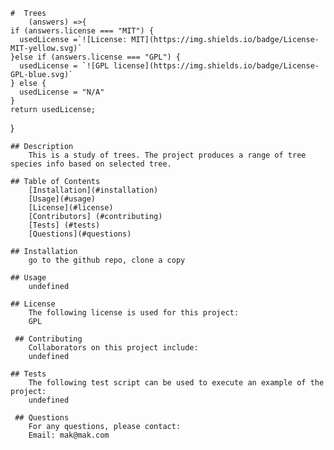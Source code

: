 
    #  Trees
        (answers) =>{
    if (answers.license === "MIT") {
      usedLicense =`![License: MIT](https://img.shields.io/badge/License-MIT-yellow.svg)`
    }else if (answers.license === "GPL") {
      usedLicense = `![GPL license](https://img.shields.io/badge/License-GPL-blue.svg)`
    } else {
      usedLicense = "N/A"
    }
    return usedLicense;
}
    
    ## Description
        This is a study of trees. The project produces a range of tree species info based on selected tree.
    
    ## Table of Contents
        [Installation](#installation)
        [Usage](#usage)
        [License](#license)
        [Contributors] (#contributing)
        [Tests] (#tests)
        [Questions](#questions)
      
    ## Installation
        go to the github repo, clone a copy
    
    ## Usage
        undefined
    
    ## License
        The following license is used for this project:
        GPL
    
     ## Contributing
        Collaborators on this project include:
        undefined
    
    ## Tests
        The following test script can be used to execute an example of the project:
        undefined
    
     ## Questions
        For any questions, please contact:
        Email: mak@mak.com